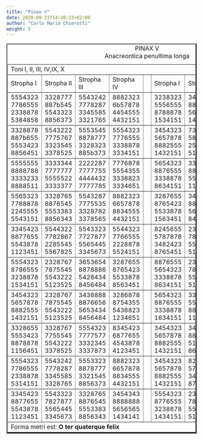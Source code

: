 ```yaml
---
title: "Pinax V"
date: 2020-09-21T14:48:33+02:00
author: "Carlo Mario Chierotti"
weight: 5
---
```



<TABLE BORDER="3" CELLPADDING="5">
<CAPTION>PINAX V<BR>Anacreontica&nbsp;penultima&nbsp;longa </CAPTION>
<TR>
<TD COLSPAN="9" CLASS="bc">Toni I, II, III, IV,IX, X </TD>
</TR>
<TR>
<TD CLASS="bc">Stropha I </TD>
<TD CLASS="bc">Stropha II </TD>
<TD CLASS="bc">Stropha III </TD>
<TD CLASS="bc">Stropha IV </TD>
<TD CLASS="bc">&nbsp;</TD>
<TD CLASS="bc">Stropha I </TD>
<TD CLASS="bc">Stropha II </TD>
<TD CLASS="bc">Stropha III </TD>
<TD CLASS="bc">Stropha IV </TD>
</TR>
<TR>
<TD CLASS="bc">5554323<BR>7786555<BR>2338878<BR>5384858</TD>
<TD CLASS="bc">3328777<BR>887b545<BR>5543323<BR>8856373</TD>
<TD CLASS="bc">5543242<BR>7778287<BR>3345585<BR>3321765</TD>
<TD CLASS="bc">8882323<BR>6b57878<BR>4454555<BR>4432151</TD>
<TD CLASS="bc">&nbsp;</TD>
<TD CLASS="bc">3238323<BR>5556555<BR>8788878<BR>1534151</TD>
<TD CLASS="bc">3433654<BR>8878886<BR>5651434<BR>1456414</TD>
<TD CLASS="bc">5554365<BR>8828788<BR>3324513<BR>8876541</TD>
<TD CLASS="bc">5443323<BR>8b78878<BR>3825555<BR>1423151</TD>
</TR>
<TR>
<TD CLASS="bc">3328878<BR>887b655<BR>5553423<BR>8856451</TD>
<TD CLASS="bc">5543222<BR>7775767<BR>3323545<BR>3378525</TD>
<TD CLASS="bc">5553545<BR>8878777<BR>3328323<BR>885b373</TD>
<TD CLASS="bc">5554323<BR>7776555<BR>3338878<BR>3334151</TD>
<TD CLASS="bc">&nbsp;</TD>
<TD CLASS="bc">3454323<BR>5657878<BR>8882555<BR>1432151</TD>
<TD CLASS="bc">7328767<BR>5875545<BR>2543222<BR>5123525</TD>
<TD CLASS="bc">8823343<BR>5578788<BR>3341565<BR>8876541</TD>
<TD CLASS="bc">4345423<BR>8877655<BR>6543878<BR>4123451</TD>
</TR>
<TR>
<TD CLASS="bc">5555555<BR>8888788<BR>3333233<BR>8888511</TD>
<TD CLASS="bc">3333344<BR>7777777<BR>5555522<BR>3333377</TD>
<TD CLASS="bc">2222287<BR>7777755<BR>4444432<BR>7777785</TD>
<TD CLASS="bc">7776878<BR>5554355<BR>3338823<BR>3334651</TD>
<TD CLASS="bc">&nbsp;</TD>
<TD CLASS="bc">5654323<BR>8876555<BR>3338878<BR>8634151</TD>
<TD CLASS="bc">3322822<BR>8876567<BR>5554545<BR>1152325</TD>
<TD CLASS="bc">3433288<BR>8878756<BR>5654434<BR>8456784</TD>
<TD CLASS="bc">3286878<BR>8754355<BR>5438823<BR>1234651</TD>
</TR>
<TR>
<TD CLASS="bc">5565323<BR>7788878<BR>2245555<BR>5543151</TD>
<TD CLASS="bc">3328765<BR>8876545<BR>5553383<BR>8856343</TD>
<TD CLASS="bc">5543287<BR>7775535<BR>3328782<BR>3378565</TD>
<TD CLASS="bc">8882323<BR>6657878<BR>8834555<BR>4432151</TD>
<TD CLASS="bc">&nbsp;</TD>
<TD CLASS="bc">3287655<BR>8765423<BR>5533878<BR>1563451</TD>
<TD CLASS="bc">3438888<BR>8876657<BR>5653434<BR>8456414</TD>
<TD CLASS="bc">8823343<BR>5578788<BR>3341565<BR>8876541</TD>
<TD CLASS="bc">3454878<BR>8776355<BR>5438823<BR>1234651</TD>
</TR>
<TR>
<TD CLASS="bc">3345423<BR>8877655<BR>5543878<BR>1123451</TD>
<TD CLASS="bc">5544322<BR>7782867<BR>2285545<BR>5567825</TD>
<TD CLASS="bc">5543323<BR>7727877<BR>5565445<BR>3345673</TD>
<TD CLASS="bc">5544323<BR>7766555<BR>2228878<BR>5524151</TD>
<TD CLASS="bc">&nbsp;</TD>
<TD CLASS="bc">8245655<BR>5787878<BR>3482423<BR>8765451</TD>
<TD CLASS="bc">2328767<BR>7875545<BR>5543222<BR>5124525</TD>
<TD CLASS="bc">3286878<BR>8754355<BR>5431123<BR>1234651</TD>
<TD CLASS="bc">3286878<BR>8754355<BR>5438823<BR>1234651</TD>
</TR>
<TR>
<TD CLASS="bc">5554323<BR>8786555<BR>3238878<BR>1534151</TD>
<TD CLASS="bc">2328767<BR>7875545<BR>5543222<BR>5123525</TD>
<TD CLASS="bc">3653654<BR>8878886<BR>5428434<BR>8456484</TD>
<TD CLASS="bc">3287655<BR>8765423<BR>5533878<BR>8563451</TD>
<TD CLASS="bc">&nbsp;</TD>
<TD CLASS="bc">8876555<BR>5654323<BR>3338878<BR>8634151</TD>
<TD CLASS="bc">2345545<BR>7877767<BR>5543222<BR>5123525</TD>
<TD CLASS="bc">2328767<BR>7875545<BR>5543222<BR>5123525</TD>
<TD CLASS="bc">5545555<BR>8787878<BR>3282323<BR>8565151</TD>
</TR>
<TR>
<TD CLASS="bc">3454323<BR>5657878<BR>8882555<BR>1432151</TD>
<TD CLASS="bc">2328767<BR>7875545<BR>5543222<BR>5123525</TD>
<TD CLASS="bc">3438888<BR>8876656<BR>5653434<BR>8456484</TD>
<TD CLASS="bc">3286878<BR>8754355<BR>5438823<BR>1234651</TD>
<TD CLASS="bc">&nbsp;</TD>
<TD CLASS="bc">5654323<BR>8876555<BR>3338878<BR>1634151</TD>
<TD CLASS="bc">3322822<BR>5554545<BR>8876567<BR>1152325</TD>
<TD CLASS="bc">8828878<BR>5675555<BR>3443323<BR>1423151</TD>
<TD CLASS="bc">3454878<BR>8776355<BR>5438823<BR>1234651</TD>
</TR>
<TR>
<TD CLASS="bc">3328655<BR>5553423<BR>8878878<BR>1156451</TD>
<TD CLASS="bc">3328767<BR>7755545<BR>5543222<BR>3378525</TD>
<TD CLASS="bc">5554323<BR>7777577<BR>3332345<BR>3337873</TD>
<TD CLASS="bc">8345423<BR>6877655<BR>4543878<BR>4123451</TD>
<TD CLASS="bc">&nbsp;</TD>
<TD CLASS="bc">3454323<BR>5657878<BR>8882555<BR>1432151</TD>
<TD CLASS="bc">3445543<BR>8887765<BR>5112311<BR>8665341</TD>
<TD CLASS="bc">5654323<BR>8876555<BR>3338878<BR>8634151</TD>
<TD CLASS="bc">3454343<BR>8888888<BR>5656565<BR>1434141</TD>
</TR>
<TR>
<TD CLASS="bc">5554323<BR>7786555<BR>2338878<BR>5314151</TD>
<TD CLASS="bc">5543242<BR>7778287<BR>3345585<BR>3328765</TD>
<TD CLASS="bc">5553323<BR>8878777<BR>3321545<BR>8856373</TD>
<TD CLASS="bc">8882323<BR>6657878<BR>8834555<BR>4432151</TD>
<TD CLASS="bc">&nbsp;</TD>
<TD CLASS="bc">3454323<BR>5657878<BR>8882555<BR>1432151</TD>
<TD CLASS="bc">8245655<BR>5787878<BR>3412423<BR>8765451</TD>
<TD CLASS="bc">8828878<BR>5675555<BR>3443323<BR>8423151</TD>
<TD CLASS="bc">4345423<BR>8877655<BR>6543878<BR>4123451</TD>
</TR>
<TR>
<TD CLASS="bc">3345423<BR>8877655<BR>5543878<BR>1123451</TD>
<TD CLASS="bc">5543323<BR>7827877<BR>5565445<BR>3345673</TD>
<TD CLASS="bc">3328765<BR>8876545<BR>5553383<BR>8856343</TD>
<TD CLASS="bc">3454343<BR>8888888<BR>5656565<BR>1434141</TD>
<TD CLASS="bc">&nbsp;</TD>
<TD CLASS="bc">5554323<BR>8776555<BR>3238878<BR>1434151</TD>
<TD CLASS="bc">2328767<BR>7875545<BR>5543222<BR>5123525</TD>
<TD CLASS="bc">3286878<BR>8754355<BR>5438823<BR>1234651</TD>
<TD CLASS="bc">5654323<BR>8876555<BR>3338878<BR>8634151</TD>
</TR>
<TR>
<TD COLSPAN="9" CLASS="bc">Forma metri est: <STRONG>O ter quaterque felix</STRONG></TD>
</TR>
</TABLE>

